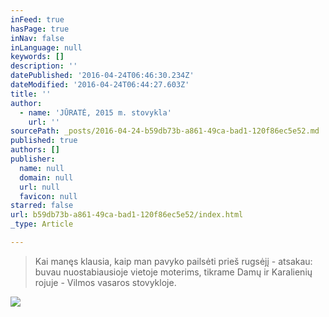 ```yaml
---
inFeed: true
hasPage: true
inNav: false
inLanguage: null
keywords: []
description: ''
datePublished: '2016-04-24T06:46:30.234Z'
dateModified: '2016-04-24T06:44:27.603Z'
title: ''
author:
  - name: 'JŪRATĖ, 2015 m. stovykla'
    url: ''
sourcePath: _posts/2016-04-24-b59db73b-a861-49ca-bad1-120f86ec5e52.md
published: true
authors: []
publisher:
  name: null
  domain: null
  url: null
  favicon: null
starred: false
url: b59db73b-a861-49ca-bad1-120f86ec5e52/index.html
_type: Article

---
```

> Kai manęs klausia, kaip man pavyko pailsėti prieš rugsėjį - atsakau: buvau nuostabiausioje vietoje moterims, tikrame Damų ir Karalienių rojuje - Vilmos vasaros stovykloje.

![](https://the-grid-user-content.s3-us-west-2.amazonaws.com/16c8134e-720e-4c46-b3c0-37f15d1c06b5.jpg)